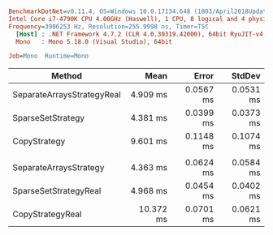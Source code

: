 ``` ini

BenchmarkDotNet=v0.11.4, OS=Windows 10.0.17134.648 (1803/April2018Update/Redstone4)
Intel Core i7-4790K CPU 4.00GHz (Haswell), 1 CPU, 8 logical and 4 physical cores
Frequency=3906253 Hz, Resolution=255.9998 ns, Timer=TSC
  [Host] : .NET Framework 4.7.2 (CLR 4.0.30319.42000), 64bit RyuJIT-v4.7.3362.0
  Mono   : Mono 5.18.0 (Visual Studio), 64bit 

Job=Mono  Runtime=Mono  

```
|                     Method |      Mean |     Error |    StdDev |
|--------------------------- |----------:|----------:|----------:|
| SeparateArraysStrategyReal |  4.909 ms | 0.0567 ms | 0.0531 ms |
|          SparseSetStrategy |  4.381 ms | 0.0399 ms | 0.0373 ms |
|               CopyStrategy |  9.601 ms | 0.1148 ms | 0.1074 ms |
|                            |           |           |           |
|     SeparateArraysStrategy |  4.363 ms | 0.0624 ms | 0.0584 ms |
|      SparseSetStrategyReal |  4.968 ms | 0.0454 ms | 0.0402 ms |
|           CopyStrategyReal | 10.372 ms | 0.0701 ms | 0.0621 ms |
